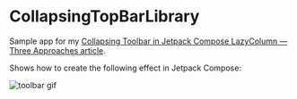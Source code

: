 # CollapsingTopBarLibrary

Sample app for my [Collapsing Toolbar in Jetpack Compose LazyColumn — Three Approaches
article](https://medium.com/proandroiddev/collapsing-toolbar-in-jetpack-compose-lazycolumn-3-approaches-702684d61843).

Shows how to create the following effect in Jetpack Compose:

![toolbar gif](https://github.com/frostyshadows/CollapsingTopBarLibrary/blob/main/box%20recording.gif?raw=true)
